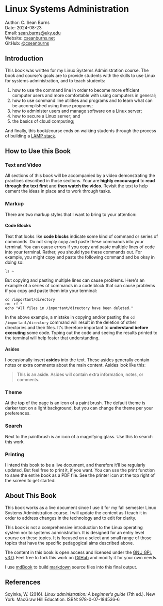 # Linux Systems Administration

Author: C. Sean Burns  
Date: 2024-08-23  
Email: [sean.burns@uky.edu](sean.burns@uky.edu)  
Website: [cseanburns.net](https://cseanburns.net)  
GitHub: [@cseanburns](https://github.com/cseanburns)  

## Introduction

This book was written for my Linux Systems Administration course.
The book and course's goals are to provide students with the skills to use Linux for systems administration, and to teach students:

1. how to use the command line in order to become more efficient computer users and more comfortable with using computers in general;
2. how to use command line utilities and programs and to learn what can be accomplished using those programs;
3. how to administer users and manage software on a Linux server;
4. how to secure a Linux server; and
6. the basics of cloud computing;

And finally, this book/course ends on walking students through the process of building a [LAMP stack][lampWikipedia].

## How to Use this Book

### Text and Video

All sections of this book will be accompanied by a video demonstrating the practices described in those sections.
Your are **highly encouraged** to **read through the text first** and **then watch the video**.
Revisit the text to help cement the ideas in place and to work through tasks.

### Markup

There are two markup styles that I want to bring to your attention:

#### Code Blocks

Text that looks like **code blocks** indicate some kind of command or series of commands.
Do not simply copy and paste these commands into your terminal.
You can cause errors if you copy and paste multiple lines of code into your terminal.
Rather, you should type these commands out.
For example, you might copy and paste the following command and be okay in doing so:

```
ls ~
```

But copying and pasting multiple lines can cause problems.
Here's an example of a series of commands in a code block that can cause problems if you copy and paste them into your terminal:

```
cd /important/directory
rm -rf *
echo "All files in /important/directory have been deleted."
```

In the above example,
a mistake in copying and/or pasting the `cd /important/directory` command will result in the deletion of other directories and their files.
It's therefore important to **understand before executing** some code.
Typing out the code and seeing the results printed to the terminal will help foster that understanding.

#### Asides

I occasionally insert **asides** into the text.
These asides generally contain notes or extra comments about the main content.
Asides look like this:

> This is an aside.
> Asides will contain extra information, notes, or comments.

### Theme

At the top of the page is an icon of a paint brush.
The default theme is darker text on a light background, but you can change the theme per your preferences.

### Search

Next to the paintbrush is an icon of a magnifying glass.
Use this to search this work.

### Printing

I intend this book to be a live document, and therefore it'll be regularly updated.
But feel free to print it, if you want.
You can use the print function to save the entire book as a PDF file.
See the printer icon at the top right of the screen to get started.

## About This Book

This book works as a live document since I use it for my fall semester Linux Systems Administration course.
I will update the content as I teach it in order to address changes in the technology and to edit for clarity.

This book is not a comprehensive introduction to the Linux operating system nor to systems administration.
It is designed for an entry level course on these topics.
It is focused on a select and small range of those topics that have the specific pedagogical aims described above.

The content in this book is open access and licensed under the [GNU GPL v3.0][gplrepo].
Feel free to fork this work on [GitHub][linuxSysAdmin] and modify it for your own needs.

I use [mdBook][mdbook] to build [markdown][markdown] source files into this final output.

## References

Soyinka, W. (2016). *Linux administration: A beginner's guide* (7th ed.). New
York: MacGraw Hill Education. ISBN: 978-0-07-184536-6

[gplrepo]:https://github.com/cseanburns/linux_sysadmin/blob/master/LICENSE
[lampWikipedia]:https://en.wikipedia.org/wiki/LAMP_(software_bundle)
[linuxSysAdmin]:https://github.com/cseanburns/linux_sysadmin
[markdown]:https://www.markdownguide.org/
[mdbook]:https://github.com/rust-lang/mdBook
